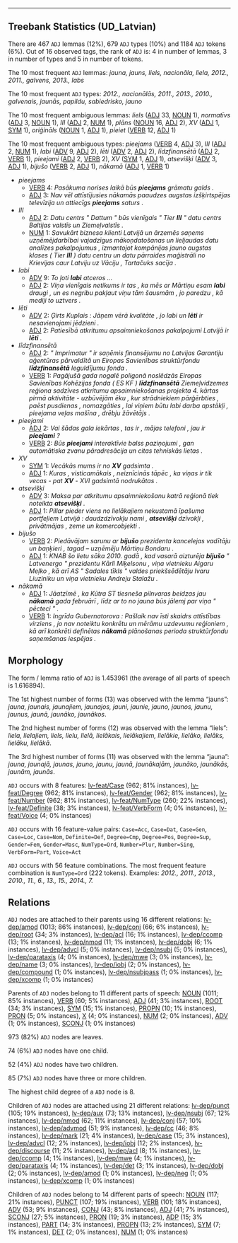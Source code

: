 

--------------------------------------------------------------------------------

## Treebank Statistics (UD_Latvian)

There are 467 `ADJ` lemmas (12%), 679 `ADJ` types (10%) and 1184 `ADJ` tokens (6%).
Out of 16 observed tags, the rank of `ADJ` is: 4 in number of lemmas, 3 in number of types and 5 in number of tokens.

The 10 most frequent `ADJ` lemmas: <em>jauna, jauns, liels, nacionāla, liela, 2012., 2011., galvens, 2013., labs</em>

The 10 most frequent `ADJ` types:  <em>2012., nacionālās, 2011., 2013., 2010., galvenais, jaunās, papildu, sabiedrisko, jauno</em>

The 10 most frequent ambiguous lemmas: <em>liels</em> ([ADJ]() 33, [NOUN]() 1), <em>normatīvs</em> ([ADJ]() 3, [NOUN]() 1), <em>III</em> ([ADJ]() 2, [NUM]() 1), <em>plāns</em> ([NOUN]() 16, [ADJ]() 2), <em>XV</em> ([ADJ]() 1, [SYM]() 1), <em>oriģināls</em> ([NOUN]() 1, [ADJ]() 1), <em>pieiet</em> ([VERB]() 12, [ADJ]() 1)

The 10 most frequent ambiguous types:  <em>pieejams</em> ([VERB]() 4, [ADJ]() 3), <em>III</em> ([ADJ]() 2, [NUM]() 1), <em>labi</em> ([ADV]() 9, [ADJ]() 2), <em>lēti</em> ([ADV]() 2, [ADJ]() 2), <em>līdzfinansētā</em> ([ADJ]() 2, [VERB]() 1), <em>pieejami</em> ([ADJ]() 2, [VERB]() 2), <em>XV</em> ([SYM]() 1, [ADJ]() 1), <em>atsevišķi</em> ([ADV]() 3, [ADJ]() 1), <em>bijušo</em> ([VERB]() 2, [ADJ]() 1), <em>nākamā</em> ([ADJ]() 1, [VERB]() 1)


* <em>pieejams</em>
  * [VERB]() 4: <em>Pasākuma norises laikā būs <b>pieejams</b> grāmatu galds .</em>
  * [ADJ]() 3: <em>Nav vēl attīstījusies nākamās paaudzes augstas izšķirtspējas televīzija un attiecīgs <b>pieejams</b> saturs .</em>
* <em>III</em>
  * [ADJ]() 2: <em>Datu centrs " Dattum " būs vienīgais " Tier <b>III</b> " datu centrs Baltijas valstīs un Ziemeļvalstīs .</em>
  * [NUM]() 1: <em>Savukārt biznesa klienti Latvijā un ārzemēs saņems uzņēmējdarbībai vajadzīgus mākoņdatošanas un lieljaudas datu analīzes pakalpojumus , izmantojot kompānijas jauno augstas klases ( Tier <b>III</b> ) datu centru un datu pārraides maģistrāli no Krievijas caur Latviju uz Vāciju , Tartačuks sacīja .</em>
* <em>labi</em>
  * [ADV]() 9: <em>To ļoti <b>labi</b> atceros ...</em>
  * [ADJ]() 2: <em>Viņa vienīgais netikums ir tas , ka mēs ar Mārtiņu esam <b>labi</b> draugi , un es negribu pakļaut viņu tām šausmām , jo paredzu , kā mediji to uztvers .</em>
* <em>lēti</em>
  * [ADV]() 2: <em>Ģirts Kuplais : Jāņem vērā kvalitāte , jo labi un <b>lēti</b> ir nesavienojami jēdzieni .</em>
  * [ADJ]() 2: <em>Patiesībā atkritumu apsaimniekošanas pakalpojumi Latvijā ir <b>lēti</b> .</em>
* <em>līdzfinansētā</em>
  * [ADJ]() 2: <em>" Imprimatur " ir saņēmis finansējumu no Latvijas Garantiju aģentūras pārvaldītā un Eiropas Savienības struktūrfondu <b>līdzfinansētā</b> Ieguldījumu fonda .</em>
  * [VERB]() 1: <em>Pagājušā gada nogalē poligonā noslēdzās Eiropas Savienības Kohēzijas fonda ( ES KF ) <b>līdzfinansētā</b> Ziemeļvidzemes reģiona sadzīves atkritumu apsaimniekošanas projekta 4. kārtas pirmā aktivitāte - uzbūvējām ēku , kur strādniekiem pārģērbties , paēst pusdienas , nomazgāties , lai viņiem būtu labi darba apstākļi , pieejama veļas mašīna , drēbju žāvētājs .</em>
* <em>pieejami</em>
  * [ADJ]() 2: <em>Vai šādas gala iekārtas , tas ir , mājas telefoni , jau ir <b>pieejami</b> ?</em>
  * [VERB]() 2: <em>Būs <b>pieejami</b> interaktīvie balss paziņojumi , gan automātiska zvanu pāradresācija un citas tehniskās lietas .</em>
* <em>XV</em>
  * [SYM]() 1: <em>Vecākās mums ir no <b>XV</b> gadsimta .</em>
  * [ADJ]() 1: <em>Kuras , visticamākais , neiznīcinās tāpēc , ka viņas ir tik vecas - pat <b>XV</b> - XVI gadsimtā nodrukātas .</em>
* <em>atsevišķi</em>
  * [ADV]() 3: <em>Maksa par atkritumu apsaimniekošanu katrā reģionā tiek noteikta <b>atsevišķi</b> .</em>
  * [ADJ]() 1: <em>Pillar pieder viens no lielākajiem nekustamā īpašuma portfeļiem Latvijā : daudzdzīvokļu nami , <b>atsevišķi</b> dzīvokļi , privātmājas , zeme un komercobjekti .</em>
* <em>bijušo</em>
  * [VERB]() 2: <em>Piedāvājam sarunu ar <b>bijušo</b> prezidenta kancelejas vadītāju un baņķieri , tagad – uzņēmēju Mārtiņu Bondaru .</em>
  * [ADJ]() 1: <em>KNAB šo lietu sāka 2010. gadā , kad vasarā aizturēja <b>bijušo</b> " Latvenergo " prezidentu Kārli Miķelsonu , viņa vietnieku Aigaru Meļko , kā arī AS " Sadales tīkls " valdes priekšsēdētāju Ivaru Liuziniku un viņa vietnieku Andreju Stalažu .</em>
* <em>nākamā</em>
  * [ADJ]() 1: <em>Jāatzīmē , ka Kūtra ST tiesneša pilnvaras beidzas jau <b>nākamā</b> gada februārī , līdz ar to no jauna būs jālemj par viņa " pēcteci " .</em>
  * [VERB]() 1: <em>Ingrīda Gubernatorova : Pašlaik nav īsti skaidrs attīstības virziens , jo nav noteiktu konkrētu un mērāmu uzdevumu reģioniem , kā arī konkrēti definētas <b>nākamā</b> plānošanas perioda struktūrfondu saņemšanas iespējas .</em>

## Morphology

The form / lemma ratio of `ADJ` is 1.453961 (the average of all parts of speech is 1.616894).

The 1st highest number of forms (13) was observed with the lemma “jauns”: <em>jauna, jaunais, jaunajiem, jaunajos, jauni, jaunie, jauno, jaunos, jaunu, jaunus, jaunā, jaunāko, jaunākos</em>.

The 2nd highest number of forms (12) was observed with the lemma “liels”: <em>liela, lielajiem, liels, lielu, lielā, lielākais, lielākajiem, lielākie, lielāko, lielāks, lielāku, lielākā</em>.

The 3rd highest number of forms (11) was observed with the lemma “jauna”: <em>jauna, jaunajā, jaunas, jauno, jaunu, jaunā, jaunākajām, jaunāko, jaunākās, jaunām, jaunās</em>.

`ADJ` occurs with 8 features: [lv-feat/Case]() (962; 81% instances), [lv-feat/Degree]() (962; 81% instances), [lv-feat/Gender]() (962; 81% instances), [lv-feat/Number]() (962; 81% instances), [lv-feat/NumType]() (260; 22% instances), [lv-feat/Definite]() (38; 3% instances), [lv-feat/VerbForm]() (4; 0% instances), [lv-feat/Voice]() (4; 0% instances)

`ADJ` occurs with 16 feature-value pairs: `Case=Acc`, `Case=Dat`, `Case=Gen`, `Case=Loc`, `Case=Nom`, `Definite=Def`, `Degree=Cmp`, `Degree=Pos`, `Degree=Sup`, `Gender=Fem`, `Gender=Masc`, `NumType=Ord`, `Number=Plur`, `Number=Sing`, `VerbForm=Part`, `Voice=Act`

`ADJ` occurs with 56 feature combinations.
The most frequent feature combination is `NumType=Ord` (222 tokens).
Examples: <em>2012., 2011., 2013., 2010., 11., 6., 13., 15., 2014., 7.</em>


## Relations

`ADJ` nodes are attached to their parents using 16 different relations: [lv-dep/amod]() (1013; 86% instances), [lv-dep/conj]() (66; 6% instances), [lv-dep/root]() (34; 3% instances), [lv-dep/acl]() (16; 1% instances), [lv-dep/ccomp]() (13; 1% instances), [lv-dep/nmod]() (11; 1% instances), [lv-dep/dobj]() (6; 1% instances), [lv-dep/advcl]() (5; 0% instances), [lv-dep/nsubj]() (5; 0% instances), [lv-dep/parataxis]() (4; 0% instances), [lv-dep/mwe]() (3; 0% instances), [lv-dep/name]() (3; 0% instances), [lv-dep/iobj]() (2; 0% instances), [lv-dep/compound]() (1; 0% instances), [lv-dep/nsubjpass]() (1; 0% instances), [lv-dep/xcomp]() (1; 0% instances)

Parents of `ADJ` nodes belong to 11 different parts of speech: [NOUN]() (1011; 85% instances), [VERB]() (60; 5% instances), [ADJ]() (41; 3% instances), [ROOT]() (34; 3% instances), [SYM]() (15; 1% instances), [PROPN]() (10; 1% instances), [PRON]() (5; 0% instances), [X]() (4; 0% instances), [NUM]() (2; 0% instances), [ADV]() (1; 0% instances), [SCONJ]() (1; 0% instances)

973 (82%) `ADJ` nodes are leaves.

74 (6%) `ADJ` nodes have one child.

52 (4%) `ADJ` nodes have two children.

85 (7%) `ADJ` nodes have three or more children.

The highest child degree of a `ADJ` node is 8.

Children of `ADJ` nodes are attached using 21 different relations: [lv-dep/punct]() (105; 19% instances), [lv-dep/aux]() (73; 13% instances), [lv-dep/nsubj]() (67; 12% instances), [lv-dep/nmod]() (62; 11% instances), [lv-dep/conj]() (57; 10% instances), [lv-dep/advmod]() (51; 9% instances), [lv-dep/cc]() (46; 8% instances), [lv-dep/mark]() (21; 4% instances), [lv-dep/case]() (15; 3% instances), [lv-dep/advcl]() (12; 2% instances), [lv-dep/iobj]() (12; 2% instances), [lv-dep/discourse]() (11; 2% instances), [lv-dep/acl]() (8; 1% instances), [lv-dep/ccomp]() (4; 1% instances), [lv-dep/mwe]() (4; 1% instances), [lv-dep/parataxis]() (4; 1% instances), [lv-dep/det]() (3; 1% instances), [lv-dep/dobj]() (2; 0% instances), [lv-dep/amod]() (1; 0% instances), [lv-dep/neg]() (1; 0% instances), [lv-dep/xcomp]() (1; 0% instances)

Children of `ADJ` nodes belong to 14 different parts of speech: [NOUN]() (117; 21% instances), [PUNCT]() (107; 19% instances), [VERB]() (101; 18% instances), [ADV]() (53; 9% instances), [CONJ]() (43; 8% instances), [ADJ]() (41; 7% instances), [SCONJ]() (27; 5% instances), [PRON]() (19; 3% instances), [ADP]() (15; 3% instances), [PART]() (14; 3% instances), [PROPN]() (13; 2% instances), [SYM]() (7; 1% instances), [DET]() (2; 0% instances), [NUM]() (1; 0% instances)

